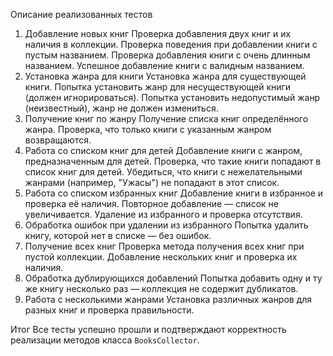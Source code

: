 Описание реализованных тестов

1. Добавление новых книг
Проверка добавления двух книг и их наличия в коллекции.
Проверка поведения при добавлении книги с пустым названием.
Проверка добавления книги с очень длинным названием.
Успешное добавление книги с валидным названием.
2. Установка жанра для книги
Установка жанра для существующей книги.
Попытка установить жанр для несуществующей книги (должен игнорироваться).
Попытка установить недопустимый жанр (неизвестный), жанр не должен измениться.
3. Получение книг по жанру
Получение списка книг определённого жанра.
Проверка, что только книги с указанным жанром возвращаются.
4. Работа со списком книг для детей
Добавление книги с жанром, предназначенным для детей.
Проверка, что такие книги попадают в список книг для детей.
Убедиться, что книги с нежелательными жанрами (например, "Ужасы") не попадают в этот список.
5. Работа со списком избранных книг
Добавление книги в избранное и проверка её наличия.
Повторное добавление — список не увеличивается.
Удаление из избранного и проверка отсутствия.
6. Обработка ошибок при удалении из избранного
Попытка удалить книгу, которой нет в списке — без ошибок.
7. Получение всех книг
Проверка метода получения всех книг при пустой коллекции.
Добавление нескольких книг и проверка их наличия.
8. Обработка дублирующихся добавлений
Попытка добавить одну и ту же книгу несколько раз — коллекция не содержит дубликатов.
9. Работа с несколькими жанрами
Установка различных жанров для разных книг и проверка правильности.

Итог
Все тесты успешно прошли и подтверждают корректность реализации методов класса `BooksCollector`.

